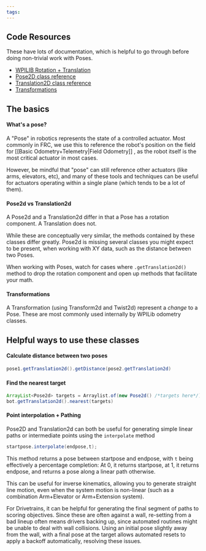 ```yaml
---
tags:
---
```



## Code Resources

These have lots of documentation, which is helpful to go through before doing non-trivial work with Poses.

- [WPILIB Rotation + Translation](https://docs.wpilib.org/en/stable/docs/software/advanced-controls/geometry/pose.html)
- [Pose2D class reference](https://github.wpilib.org/allwpilib/docs/release/java/edu/wpi/first/math/geometry/Pose2d.html)
- [Translation2D class reference](https://github.wpilib.org/allwpilib/docs/release/java/edu/wpi/first/math/geometry/Translation2d.html)
- [Transformations](https://docs.wpilib.org/en/stable/docs/software/advanced-controls/geometry/transformations.html)

## The basics

#### What's a pose?

A "Pose" in robotics represents the state of a controlled actuator. Most commonly  in FRC, we use this to reference the robot's position on the field for [[Basic Odometry+Telemetry|Field Odometry]] , as the robot itself is the most critical actuator in most cases. 

However, be mindful that "pose" can still reference other actuators (like arms, elevators, etc), and many of these tools and techniques can be useful for actuators operating within a single plane (which tends to be a lot of them).

#### Pose2d vs Translation2d

A Pose2d and a Translation2d differ in that a Pose has a rotation component. A Translation does not. 

While these are conceptually very similar, the methods contained by these classes differ greatly. Pose2d is missing several classes you might expect to be present, when working with XY data, such as the distance between two Poses. 

When working with Poses, watch for cases where `.getTranslation2d()`  method to drop the rotation component and open up methods that facilitate your math.
#### Transformations

A Transformation (using Transform2d and Twist2d) represent a *change* to a Pose. These are most commonly used internally by WPILib odometry classes. 


## Helpful ways to use these classes

#### Calculate distance between two poses

```java
pose1.getTranslation2d().getDistance(pose2.getTranslation2d)
```

#### Find the nearest target

```java
ArrayList<Pose2d> targets = Arraylist.of(new Pose2d() /*targets here*/)
bot.getTranslation2d().nearest(targets)
```

#### Point interpolation + Pathing
Pose2D and Translation2d can both be useful for generating simple linear paths or intermediate points using the `interpolate` method 
```java
startpose.interpolate(endpose,t);
```
This method returns a pose between startpose and endpose, with `t` being effectively a percentage completion: At 0, it returns startpose, at 1, it returns endpose, and returns a pose along a linear path otherwise. 

This can be useful for inverse kinematics, allowing you to generate straight line motion, even when the system motion is non-linear (such as a combination Arm+Elevator or Arm+Extension system).

For Drivetrains, it can be helpful for generating the final segment of paths to scoring objectives. Since these are often against a wall, re-setting from a bad lineup often means drivers backing up, since automated routines might be unable to deal with wall collisions. Using an initial pose slightly away from the wall, with a final pose at the target allows automated resets to apply a backoff automatically, resolving these issues.


